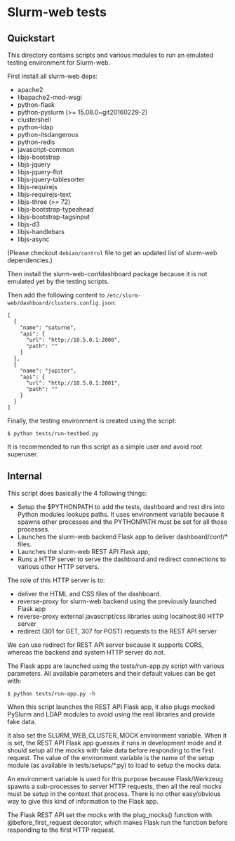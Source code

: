 Slurm-web tests
===============

Quickstart
----------

This directory contains scripts and various modules to run an emulated testing
environment for Slurm-web.

First install all slurm-web deps:

* apache2
* libapache2-mod-wsgi
* python-flask
* python-pyslurm (>= 15.08.0~git20160229-2)
* clustershell
* python-ldap
* python-itsdangerous
* python-redis
* javascript-common
* libjs-bootstrap
* libjs-jquery
* libjs-jquery-flot
* libjs-jquery-tablesorter
* libjs-requirejs
* libjs-requirejs-text
* libjs-three (>= 72)
* libjs-bootstrap-typeahead
* libjs-bootstrap-tagsinput
* libjs-d3
* libjs-handlebars
* libjs-async

(Please checkout `debian/control` file to get an updated list of slurm-web
dependencies.)

Then install the slurm-web-confdashboard package because it is not emulated yet
by the testing scripts.

Then add the following content to
`/etc/slurm-web/dashboard/clusters.config.json`:

```
[
  {
    "name": "saturne",
    "api": {
      "url": "http://10.5.0.1:2000",
      "path": ""
    }
  },
  {
    "name": "jupiter",
    "api": {
      "url": "http://10.5.0.1:2001",
      "path": ""
    }
  }
]
```

Finally, the testing environment is created using the script:

    $ python tests/run-testbed.py

It is recommended to run this script as a simple user and avoid root superuser.

Internal
--------

This script does basically the 4 following things:

- Setup the $PYTHONPATH to add the tests, dashboard and rest dirs into Python
  modules lookups paths. It uses environment variable because it spawns other
  processes and the PYTHONPATH must be set for all those processes.
- Launches the slurm-web backend Flask app to deliver dashboard/conf/* files.
- Launches the slurm-web REST API Flask app,
- Runs a HTTP server to serve the dashboard and redirect connections to various
  other HTTP servers.

The role of this HTTP server is to:

- deliver the HTML and CSS files of the dashboard.
- reverse-proxy for slurm-web backend using the previously launched Flask app
- reverse-proxy external javascript/css libraries using localhost:80 HTTP server
- redirect (301 for GET, 307 for POST) requests to the REST API server

We can use redirect for REST API server because it supports CORS, whereas the
backend and system HTTP server do not.

The Flask apps are launched using the tests/run-app.py script with various
parameters. All available parameters and their default values can be get with:

    $ python tests/run-app.py -h

When this script launches the REST API Flask app, it also plugs mocked PySlurm
and LDAP modules to avoid using the real libraries and provide fake data.

It also set the SLURM_WEB_CLUSTER_MOCK environment variable. When it is set,
the REST API Flask app guesses it runs in development mode and it should setup
all the mocks with fake data before responding to the first request. The value
of the environment variable is the name of the setup module (as available in
tests/setups/*.py) to load to setup the mocks data.

An environment variable is used for this purpose because Flask/Werkzeug spawns
a sub-processes to server HTTP requests, then all the real mocks must be setup
in the context that process. There is no other easy/obvious way to give this
kind of information to the Flask app.

The Flask REST API set the mocks with the plug_mocks() function with
@before_first_request decorator, which makes Flask run the function before
responding to the first HTTP request.
